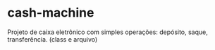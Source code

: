 # cash-machine
Projeto de caixa eletrônico com simples operações: depósito, saque, transferência. (class e arquivo)
